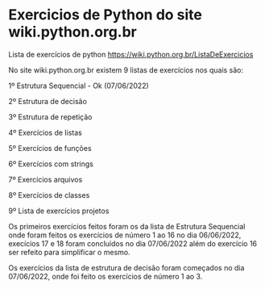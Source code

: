 # Exercicios de Python do site wiki.python.org.br

Lista de exercícios de python https://wiki.python.org.br/ListaDeExercicios

No site wiki.python.org.br existem 9 listas de exercícios nos quais são: 

1º Estrutura Sequencial - Ok (07/06/2022)

2º Estrutura de decisão

3º Estrutura de repetição 

4º Exercícios de listas

5º Exercícios de funções

6º Exercícios com strings

7º Exercícios arquivos

8º Exercícios de classes

9º Lista de exercícios projetos

Os primeiros exercícios feitos foram os da lista de Estrutura Sequencial onde foram feitos os exercícios de número 1 ao 16 no dia 06/06/2022, execícios 17 e 18 foram concluídos no dia 07/06/2022 além do exercício 16 ser refeito para simplificar o mesmo.

Os exercícios da lista de estrutura de decisão foram começados no dia 07/06/2022, onde foi feito os exercícios de número 1 ao 3.
